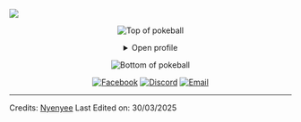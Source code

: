 [![](https://visitcountpro.netlify.app/api?id=0x03Nyenyee&label=Views%20%E0%B4%A6%E0%B5%8D%E0%B4%A6%E0%B4%BF(%CB%B5%20%E2%80%A2%CC%80%20%E1%B4%97%20-%20%CB%B5%20)%20%E2%9C%A7&color=9&icon=7&pretty=true)](https://visitcount.itsvg.in)
<div align="center" bis_skin_checked="1">
<p><img src="https://user-images.githubusercontent.com/44261381/209363264-ac854d3c-2cc2-44c4-928e-8a08d1013f46.png" alt="Top of pokeball"></p>
<details>
<summary class="custom-cursor-on-hover">Open profile</summary>
<p><br></p>
<div bis_skin_checked="1">
  <div align="center" bis_skin_checked="1">
      <img height="200" alt="Screenshot_2022-12-22_at_23 08 11-removebg-preview" src="https://nyenyeeits.me/images/gh/tsah.jpg">
  </div>
  <div align="center" bis_skin_checked="1">
      <a href="https://git.io/typing-svg"><img src="https://readme-typing-svg.demolab.com?font=Reem+Kufi+Fun&duration=3000&pause=100&color=D8A7B1&amp;center=true&amp;vCenter=true&amp;width=500&amp;liness=Hallo+I'am+Nyenyee;Aka+Nolep+Handal+%E2%9C%8C%EF%B8%8E%EF%B8%8E;Aku+Jadi+Duta+Nolep+Handal;Dulu+Pernah+Jadi+Duta+Nolep;Sampe+Sekarang+Masih+Nolep+%E2%98%BA+" alt="Typing SVG" /></a>
  </div>
</div>
<details>
<summary class="custom-cursor-on-hover">About me</summary>
<div align="left" bis_skin_checked="1">
<pre class="astro-code github-dark" style="background-color:#24292e;color:#e1e4e8; overflow-x: auto;" tabindex="0"><code><span class="line"><span style="color:#6A737D">/**</span></span>
<span class="line"><span style="color:#6A737D"> * Represents me.</span></span>
<span class="line"><span style="color:#6A737D"> * </span><span style="color:#F97583">@constructor</span></span>
<span class="line"><span style="color:#6A737D"> * </span><span style="color:#F97583">@param</span><span style="color:#B392F0"> {string}</span><span style="color:#E1E4E8"> city</span><span style="color:#6A737D"> - Bikini Botom, Pineapple House.</span></span>
<span class="line"><span style="color:#6A737D"> * </span><span style="color:#F97583">@param</span><span style="color:#B392F0"> {string}</span><span style="color:#E1E4E8"> languagues</span><span style="color:#6A737D"> - English, Kuvukiland.</span></span>
<span class="line"><span style="color:#6A737D"> * </span><span style="color:#F97583">@param</span><span style="color:#B392F0"> {string}</span><span style="color:#E1E4E8"> jobTitle</span><span style="color:#6A737D"> - Learn About Anything.</span></span>
<span class="line"><span style="color:#6A737D"> * </span><span style="color:#F97583">@param</span><span style="color:#B392F0"> {string}</span><span style="color:#E1E4E8"> specialization</span><span style="color:#6A737D"> - Building Farm In Farmville 3.</span></span>
<span class="line"><span style="color:#6A737D"> * </span><span style="color:#F97583">@param</span><span style="color:#B392F0"> {string}</span><span style="color:#E1E4E8"> interests</span><span style="color:#6A737D"> - AI, drawing &amp; problem-solving.</span></span>
<span class="line"><span style="color:#6A737D"> * </span><span style="color:#F97583">@param</span><span style="color:#B392F0"> {string}</span><span style="color:#E1E4E8"> hobbies</span><span style="color:#6A737D"> - Game, Watching Movie, Sleep &amp; playing music.</span></span>
<span class="line"><span style="color:#6A737D"> * </span><span style="color:#F97583">@param</span><span style="color:#B392F0"> {string}</span><span style="color:#E1E4E8"> education</span><span style="color:#6A737D"> - IDK, IDK.</span></span>
<span class="line"><span style="color:#6A737D"> * </span><span style="color:#F97583">@param</span><span style="color:#B392F0"> {string}</span><span style="color:#E1E4E8"> approachable</span><span style="color:#6A737D"> - Yes, to collaborate on exciting projects, don't hesitate to react out.</span></span>
<span class="line"><span style="color:#6A737D"> * </span><span style="color:#F97583">@param</span><span style="color:#B392F0"> {string}</span><span style="color:#E1E4E8"> stength</span><span style="color:#6A737D"> - Resolute.</span></span>
<span class="line"><span style="color:#6A737D"> * </span><span style="color:#F97583">@param</span><span style="color:#B392F0"> {string}</span><span style="color:#E1E4E8"> weakness</span><span style="color:#6A737D"> - Shyness.</span></span>
<span class="line"><span style="color:#6A737D"> * </span><span style="color:#F97583">@param</span><span style="color:#B392F0"> {Date}</span><span style="color:#E1E4E8"> birthday</span><span style="color:#6A737D"> - 30th of February 2000.</span></span>
<span class="line"><span style="color:#6A737D"> * </span><span style="color:#F97583">@throws</span><span style="color:#B392F0"> {Punch}</span><span style="color:#6A737D"> To any and all bugs.</span></span>
<span class="line"><span style="color:#6A737D"> * </span><span style="color:#F97583">@returns</span><span style="color:#B392F0"> {Object}</span><span style="color:#6A737D"> Nyenyee.</span></span>
<span class="line"><span style="color:#6A737D"> */</span></span></code></pre>
</div>
</details>
<details>
<summary class="custom-cursor-on-hover">Tools</summary>
<div bis_skin_checked="1">
  <p style="display: inline-block;" align="center">
    <kbd>
      <kbd>Programming Languages</kbd>
      <br>
      <br>
      <img width="30px" src="https://cdn.jsdelivr.net/gh/devicons/devicon/icons/python/python-original.svg"> 
      <img width="30px" src="https://cdn.jsdelivr.net/gh/devicons/devicon/icons/cplusplus/cplusplus-original.svg"> 
      <img width="30px" src="https://cdn.jsdelivr.net/gh/devicons/devicon/icons/java/java-plain.svg"> 
      <img width="30px" src="https://cdn.jsdelivr.net/gh/devicons/devicon/icons/javascript/javascript-original.svg"> 
    </kbd>
  </p>
</div>
</details>
<details>
  <summary>Quote</summary>
  <br>
  One of my favourite quotes
  <blockquote>
    “Can I say something? Um, I’m the type of person that if you ask me a question and I don’t know the answer, I’m gonna tell you that I don’t know. But I bet you what, I know how to find the answer and I will find the answer.”
    <br><strong>Chris Gardner interpreted by Will Smith in the movie "Pursuit of Happyness" (2006)</strong>
  </blockquote>
</details>
<details>
<summary>What can I do for you?</summary>
<table style="border: none">
  <tbody><tr>
  <td width="50%" valign="top">
<h2 id="lets-work-on-your-project-together">Let’s Work on Your Project Together!</h2>
<p>If you have any questions about web development, writing mistake-free documentation or AI, feel free to <a href="mailto:rivalbaik4@gmail.com">contact me by email</a>, I won’t bite, I promise.</p>
  </td>
  <td width="50%" valign="top">
<h2 id="its-not-perfect-isnt-it">It’s not perfect, isn’t it?</h2>
<p><strong><img alt="Feedback" src="https://img.shields.io/badge/Ask%20me-anything-1abc9c.svg"></strong></p>
<blockquote>“I think it’s very important to have a feedback loop, where you’re constantly thinking about what you’ve done and how you could be doing it better.”
<br><strong>– Elon Musk</strong></blockquote>
  </td>
  </tr>
</tbody></table>
</details>
</details>
<p><img src="https://user-images.githubusercontent.com/44261381/209363271-905d2a5e-8a18-44c0-a450-45dddd4d5036.png" alt="Bottom of pokeball"></p>
</div>
<div align="center" bis_skin_checked="1">
  <a href="https://www.Facebook.com/in/Nyenyee-ga/"><img src="https://img.shields.io/static/v1?style=for-the-badge&amp;message=Facebook&amp;color=0A66C2&amp;logo=Facebook&amp;logoColor=FFFFFF&amp;label=" alt="Facebook"></a>
  <a href="https://Discord.org/@/Nyenyee"><img src="https://img.shields.io/static/v1?style=for-the-badge&amp;message=Discord&amp;color=000000&amp;logo=Discord&amp;logoColor=FFFFFF&amp;label=" alt="Discord"></a>
  <a href="mailto:rivalbaik4@gmail.com?subject=Hi%20Nyenyee%20,%20nice%20to%20meet%20you!"><img alt="Email" src="https://img.shields.io/static/v1?style=for-the-badge&amp;message=Gmail&amp;color=EA4335&amp;logo=Gmail&amp;logoColor=FFFFFF&amp;label="></a>  
</div>
<hr>
<p>Credits: <a href="https://github.com/0x03Nyenyee">Nyenyee</a>
Last Edited on: 30/03/2025</p> 
